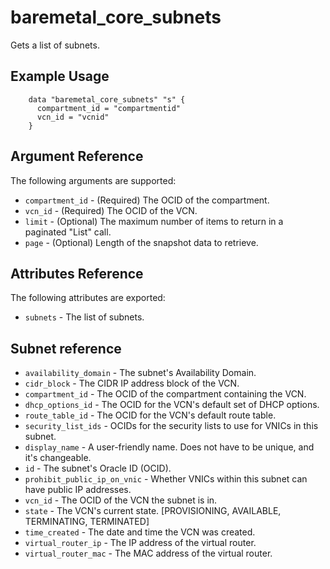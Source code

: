 # baremetal\_core\_subnets

Gets a list of subnets.

## Example Usage

```
    data "baremetal_core_subnets" "s" {
      compartment_id = "compartmentid"
      vcn_id = "vcnid"
    }
```

## Argument Reference

The following arguments are supported:

* `compartment_id` - (Required) The OCID of the compartment.
* `vcn_id` - (Required) The OCID of the VCN.
* `limit` - (Optional) The maximum number of items to return in a paginated "List" call.
* `page` - (Optional) Length of the snapshot data to retrieve.

## Attributes Reference

The following attributes are exported:

* `subnets` - The list of subnets.

## Subnet reference
* `availability_domain` - The subnet's Availability Domain.
* `cidr_block` - The CIDR IP address block of the VCN.
* `compartment_id` - The OCID of the compartment containing the VCN.
* `dhcp_options_id` - The OCID for the VCN's default set of DHCP options.
* `route_table_id` - The OCID for the VCN's default route table.
* `security_list_ids` - OCIDs for the security lists to use for VNICs in this subnet.
* `display_name` - A user-friendly name. Does not have to be unique, and it's changeable.
* `id` - The subnet's Oracle ID (OCID).
* `prohibit_public_ip_on_vnic` - Whether VNICs within this subnet can have public IP addresses.
* `vcn_id` - The OCID of the VCN the subnet is in.
* `state` - The VCN's current state. [PROVISIONING, AVAILABLE, TERMINATING, TERMINATED]
* `time_created` - The date and time the VCN was created.
* `virtual_router_ip` - The IP address of the virtual router.
* `virtual_router_mac` - The MAC address of the virtual router.
